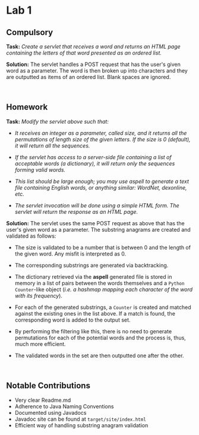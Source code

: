 # Lab 1

## Compulsory

**Task:** _Create a servlet that receives a word and returns an HTML page containing the letters of that word presented as an ordered list._

**Solution:** The servlet handles a POST request that has the user's given word as a parameter. The word is then broken up into characters and they are outputted as items of an ordered list. Blank spaces are ignored.

<br>

## Homework

**Task:** _Modify the servlet above such that:_

- _It receives an integer as a parameter, called size, and it returns all the permutations of length size of the given letters. If the size is 0 (default), it will return all the sequences._

- _If the servlet has access to a server-side file containing a list of acceptable words (a dictionary), it will return only the sequences forming valid words._

- _This list should be large enough; you may use aspell to generate a text file containing English words, or anything similar: WordNet, dexonline, etc._

- _The servlet invocation will be done using a simple HTML form. The servlet will return the response as an HTML page._

**Solution:** The servlet uses the same POST request as above that has the user's given word as a parameter. The substring anagrams are created and validated as follows:

- The size is validated to be a number that is between 0 and the length of the given word. Any misfit is interpreted as 0.

- The corresponding substrings are generated via backtracking.

- The dictionary retrieved via the **aspell** generated file is stored in memory in a list of pairs between the words themselves and a `Python Counter`-like object (_i.e. a hashmap mapping each character of the word with its frequency_).

- For each of the generated substrings, a `Counter` is created and matched against the existing ones in the list above. If a match is found, the corresponding word is added to the output set.

- By performing the filtering like this, there is no need to generate permutations for each of the potential words and the process is, thus, much more efficient.

- The validated words in the set are then outputted one after the other.

<br>

## Notable Contributions

- Very clear Readme.md
- Adherence to Java Naming Conventions
- Documented using Javadocs
- Javadoc site can be found at `target/site/index.html`
- Efficient way of handling substring anagram validation
